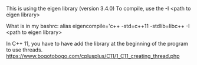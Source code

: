 This is using the eigen library (version 3.4.0)
To compile, use the -I \<path to eigen library\>
  

What is in my bashrc: 
  alias eigencompile='c++ -std=c++11 -stdlib=libc++ -I \<path to eigen library\>
  
  
In C++ 11, you have to have add the library <thread> at the beginning of the program to use threads. https://www.bogotobogo.com/cplusplus/C11/1_C11_creating_thread.php
  
  

